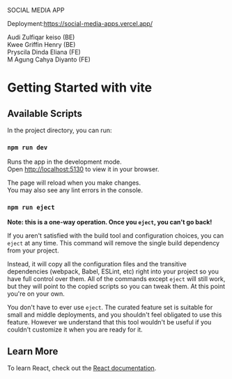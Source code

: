 SOCIAL MEDIA APP

Deployment:https://social-media-apps.vercel.app/

Audi Zulfiqar keiso (BE)
<br />
Kwee Griffin Henry (BE)
<br />
Pryscila Dinda Eliana (FE)
<br />
M Agung Cahya Diyanto (FE)


# Getting Started with vite



## Available Scripts

In the project directory, you can run:

### `npm run dev`

Runs the app in the development mode.\
Open [http://localhost:5130](http://localhost:5130) to view it in your browser.

The page will reload when you make changes.\
You may also see any lint errors in the console.


### `npm run eject`

**Note: this is a one-way operation. Once you `eject`, you can't go back!**

If you aren't satisfied with the build tool and configuration choices, you can `eject` at any time. This command will remove the single build dependency from your project.

Instead, it will copy all the configuration files and the transitive dependencies (webpack, Babel, ESLint, etc) right into your project so you have full control over them. All of the commands except `eject` will still work, but they will point to the copied scripts so you can tweak them. At this point you're on your own.

You don't have to ever use `eject`. The curated feature set is suitable for small and middle deployments, and you shouldn't feel obligated to use this feature. However we understand that this tool wouldn't be useful if you couldn't customize it when you are ready for it.

## Learn More

To learn React, check out the [React documentation](https://reactjs.org/).

